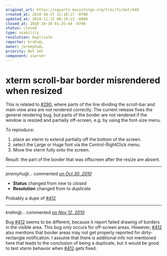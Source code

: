 ```yaml
---
original_url: https://xquartz.macosforge.org/trac/ticket/449
created_at: 2010-10-27 11:18:17 -0700
updated_at: 2010-11-12 08:19:13 -0800
closed_at: 2010-10-30 01:35:44 -0700
status: closed
type: usability
resolution: Duplicate
reporter: krahn@…
owner: jeremyhu@…
priority: Not Set
component: xserver
---
```


xterm scroll-bar border misrendered when resized
================================================


This is related to [\#⁠290](https://xquartz.macosforge.org/trac/ticket/290), where parts of the line dividing the scroll-bar and main view area are not rendered correctly. The current release fixes the general rendering bug, but parts of the border are not rendered if the window is resized and partially off-screen, e.g. by using the font-size menu.

To reproduce:
1) place an xterm to extend partially off the bottom of the screen.
2) select the Large or Huge font via the Control-RightClick menu.
3) Move the xterm fully onto the screen.

Result: the part of the border that was offscreen after the resize are absent.



---

*jeremyhu@…* commented *[on Oct 30, 2010](https://xquartz.macosforge.org/trac/ticket/449#comment:1 "October 30, 2010 at 1:35 AM PDT")*

-   **Status** changed from *new* to *closed*
-   **Resolution** changed from to *duplicate*

Probably a dupe of [\#⁠412](https://xquartz.macosforge.org/trac/ticket/412)



---

*krahn@…* commented *[on Nov 12, 2010](https://xquartz.macosforge.org/trac/ticket/449#comment:2 "November 12, 2010 at 8:19 AM PST")*

Bug [\#⁠412](https://xquartz.macosforge.org/trac/ticket/412) seems to be different, because it report failed drawing of borders in the visible area. This bug only occurs for off-screen areas. However, [\#⁠412](https://xquartz.macosforge.org/trac/ticket/412) also mentions that border areas may not get properly reported for dirty-rectangle notification. I assume that there is additional info not mentioned here that leads to the conclusion of being a duplicate, but it would be good to test xterm behavior when [\#⁠412](https://xquartz.macosforge.org/trac/ticket/412) gets fixed.



